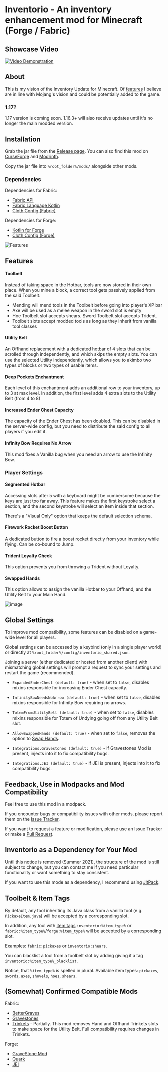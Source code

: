# Inventorio - An inventory enhancement mod for Minecraft (Forge / Fabric)

## Showcase Video
[![Video Demonstration](https://img.youtube.com/vi/ZXQb49LaC30/maxresdefault.jpg)](https://youtu.be/ZXQb49LaC30)
 
## About
This is my vision of the Inventory Update for Minecraft. Of [features](#Features) I believe are in line with Mojang's vision and could be potentially added to the game.

### 1.17?
1.17 version is coming soon. 1.16.3+ will also receive updates until it's no longer the main modded version.

## Installation
Grab the jar file from the [Release page](https://github.com/Lizard-Of-Oz/Inventorio/releases/).
You can also find this mod on [CurseForge](https://www.curseforge.com/minecraft/mc-mods/inventorio) and [Modrinth](https://modrinth.com/mod/inventorio).
 
Copy the jar file into `%root_folder%/mods/` alongside other mods.
### Dependencies
Dependencies for Fabric:
* [Fabric API](https://www.curseforge.com/minecraft/mc-mods/fabric-api)
* [Fabric Language Kotlin](https://www.curseforge.com/minecraft/mc-mods/fabric-language-kotlin)
* [Cloth Config (Fabric)](https://www.curseforge.com/minecraft/mc-mods/cloth-config)

Dependencies for Forge:
* [Kotlin for Forge](https://www.curseforge.com/minecraft/mc-mods/kotlin-for-forge)
* [Cloth Config (Forge)](https://www.curseforge.com/minecraft/mc-mods/cloth-config-forge)

![Features](https://user-images.githubusercontent.com/701551/118837735-4fc5f500-b8ef-11eb-92a0-f50698e04edf.png)

## Features 
#### Toolbelt
Instead of taking space in the Hotbar, tools are now stored in their own place.
When you mine a block, a correct tool gets passively applied from the said Toolbelt.
* Mending will mend tools in the Toolbelt before going into player's XP bar
* Axe will be used as a melee weapon in the sword slot is empty
* Hoe Toolbelt slot accepts shears. Sword Toolbelt slot accepts Trident.
* Toolbelt slots accept modded tools as long as they inherit from vanilla tool classes

#### Utility Belt
An Offhand replacement with a dedicated hotbar of 4 slots that can be scrolled through independently, and which skips the empty slots.
You can use the selected Utility independently, which allows you to akimbo two types of blocks or two types of usable items.

#### Deep Pockets Enchantment
Each level of this enchantment adds an additional row to your inventory, up to 3 at max level.
In addition, the first level adds 4 extra slots to the Utility Belt (from 4 to 8)

#### Increased Ender Chest Capacity
The capacity of the Ender Chest has been doubled.
This can be disabled in the server-wide config, but you need to distribute the said config to all players if you edit it.

#### Infinity Bow Requires No Arrow
This mod fixes a Vanilla bug when you need an arrow to use the Infinity Bow.

### Player Settings
#### Segmented Hotbar
Accessing slots after 5 with a keyboard might be cumbersome because the keys are just too far away. This feature makes the first keystroke select a section, and the second keystroke will select an item inside that section.

There's a "Visual Only" option that keeps the default selection schema.

#### Firework Rocket Boost Button
A dedicated button to fire a boost rocket directly from your inventory while flying. Can be co-bound to Jump.

#### Trident Loyalty Check 
This option prevents you from throwing a Trident without Loyalty.

#### Swapped Hands
This option allows to assign the vanilla Hotbar to your Offhand, and the Utility Belt to your Main Hand.

![image](https://user-images.githubusercontent.com/701551/120894901-e828dd00-c644-11eb-86aa-6935ad71002a.png)

## Global Settings
To improve mod compatibility, some features can be disabled on a game-wide level for all players. 

Global settings can be accessed by a keybind (only in a single player world) or directly at `%root_folder%/config/inventorio_shared.json`. 

Joining a server (either dedicated or hosted from another client) with mismatching global settings will prompt a request to sync your settings and restart the game (recommended).

* `ExpandedEnderChest (default: true)` - when set to `false`, disables mixins responsible for increasing Ender Chest capacity.
* `InfinityBowNeedsNoArrow (default: true)` - when set to `false`, disables mixins responsible for Infinity Bow requiring no arrows.
* `TotemFromUtilityBelt (default: true)` - when set to `false`, disables mixins responsible for Totem of Undying going off from any Utility Belt slot.
* `AllowSwappedHands (default: true)` - when set to `false`, removes the option to [Swap Hands](#swapped-hands).


* `Integrations.Gravestones (default: true)` - if Gravestones Mod is present, injects into it to fix compatibility bugs.
* `Integrations.JEI (default: true)` - if JEI is present, injects into it to fix compatibility bugs.

## Feedback, Use in Modpacks and Mod Compatibility
Feel free to use this mod in a modpack.

If you encounter bugs or compatibility issues with other mods, please report them on the [Issue Tracker](https://github.com/Lizard-Of-Oz/Inventorio/issues).

If you want to request a feature or modification, please use an Issue Tracker or make a [Pull Request](https://github.com/Lizard-Of-Oz/Inventorio/pulls).  

## Inventorio as a Dependency for Your Mod
Until this notice is removed (Summer 2021), the structure of the mod is still subject to change, but you can contact me if you need particular functionality or want something to stay consistent.

If you want to use this mode as a dependency, I recommend using [JitPack](https://jitpack.io/).

## Toolbelt & Item Tags
By default, any tool inheriting its Java class from a vanilla tool (e.g. `PickaxeItem.java`) will be accepted by a corresponding slot.

In addition, any tool with [item tags](https://fabricmc.net/wiki/tutorial:tags) `inventorio:%item_type%` or `fabric:%item_type%`/`forge:%item_type%` will be accepted by a corresponding slot.

Examples: `fabric:pickaxes` or `inventorio:shears`.

You can blacklist a tool from a toolbelt slot by adding giving it a tag `inventorio:%item_type%_blacklist`.

Notice, that `%item_type%` is spelled in plural. Available item types: `pickaxes`, `swords`, `axes`, `shovels`, `hoes`, `shears`.

## (Somewhat) Confirmed Compatible Mods
Fabric:
* [BetterGraves](https://github.com/CerulanLumina/better-graves)
* [Gravestones](https://github.com/Geometrically/Gravestones)
* [Trinkets](https://github.com/emilyalexandra/trinkets) - Partially. This mod removes Hand and Offhand Trinkets slots to make space for the Utility Belt. Full compatibility requires changes in Trinkets. 

Forge:
* [GraveStone Mod](https://www.curseforge.com/minecraft/mc-mods/gravestone-mod)
* [Quark](https://www.curseforge.com/minecraft/mc-mods/quark)
* [JEI](https://www.curseforge.com/minecraft/mc-mods/jei)